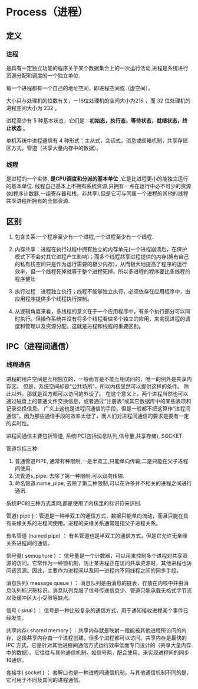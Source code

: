 # Process（进程）
## 定义
### 进程
是具有一定独立功能的程序关于某个数据集合上的一次运行活动,进程是系统进行资源分配和调度的一个独立单位.

每一个进程都有一个自己的地址空间，即进程空间或（虚空间）。

大小只与处理机的位数有关，一16位处理机的空间大小为216 ，而 32 位处理机的进程空间大小为 232 。

进程至少有 5 种基本状态，它们是：**初始态，执行态，等待状态，就绪状态，终止状态** 。

单机系统中进程通信有 4 种形式：主从式，会话式，消息或邮箱机制，共享存储区方式，管道（共享大量内存中的数据）。
### 线程
是进程的一个实体, **是CPU调度和分派的基本单位** ,它是比进程更小的能独立运行的基本单位.
线程自己基本上不拥有系统资源,只拥有一点在运行中必不可少的资源(如程序计数器,一组寄存器和栈，非共享),但是它可与同属一个进程的其他的线程共享进程所拥有的全部资源.

## 区别
1) 包含关系:一个程序至少有一个进程,一个进程至少有一个线程.

2) 内存共享：进程在执行过程中拥有独立的内存单元(一个进程崩溃后，在保护模式下不会对其它进程产生影响)；而多个线程共享进程提供的内存(拥有自己的私有栈空间只是作为运行需要的极少内存)，从而极大地提高了程序的运行效率，但一个线程死掉就等于整个进程死掉。所以多进程的程序要比多线程的程序健壮

3) 执行过程：进程独立执行；线程不能够独立执行，必须依存在应用程序中，由应用程序提供多个线程执行控制。

4) 从逻辑角度来看，多线程的意义在于一个应用程序中，有多个执行部分可以同时执行。但操作系统并没有将多个线程看做多个独立的应用，来实现进程的调度和管理以及资源分配。这就是进程和线程的重要区别。
## IPC（进程间通信）
### 线程通信
进程的用户空间是互相独立的，一般而言是不能互相访问的，唯一的例外是共享内存区。
但是，系统空间却是“公共场所”，所以内核显然可以提供这样的条件。
除此以外，那就是双方都可以访问的外设了。
在这个意义上，两个进程当然也可以通过磁盘上的普通文件交换信息，或者通过“注册表”或其它数据库中的某些表项和记录交换信息。
广义上这也是进程间通信的手段，但是一般都不把这算作“进程间通信”。因为那些通信手段的效率太低了，而人们对进程间通信的要求是要有一定的实时性。 

进程间通信主要包括管道, 系统IPC(包括消息队列,信号量,共享存储), SOCKET.

管道包括三种:
1) 普通管道PIPE, 通常有种限制,一是半双工,只能单向传输;二是只能在父子进程间使用. 
2) 流管道s_pipe: 去除了第一种限制,可以双向传输. 
3) 命名管道:name_pipe, 去除了第二种限制,可以在许多并不相关的进程之间进行通讯.

系统IPC的三种方式类同,都是使用了内核里的标识符来识别. 

管道( pipe )：管道是一种半双工的通信方式，数据只能单向流动，而且只能在具有亲缘关系的进程间使用。进程的亲缘关系通常是指父子进程关系。

有名管道 (named pipe) ： 有名管道也是半双工的通信方式，但是它允许无亲缘关系进程间的通信。

信号量( semophore ) ： 信号量是一个计数器，可以用来控制多个进程对共享资源的访问。它常作为一种锁机制，防止某进程正在访问共享资源时，其他进程也访问该资源。因此，主要作为进程间以及同一进程内不同线程之间的同步手段。

消息队列( message queue ) ： 消息队列是由消息的链表，存放在内核中并由消息队列标识符标识。消息队列克服了信号传递信息少、管道只能承载无格式字节流以及缓冲区大小受限等缺点。

信号 ( sinal ) ： 信号是一种比较复杂的通信方式，用于通知接收进程某个事件已经发生。

共享内存( shared memory ) ：共享内存就是映射一段能被其他进程所访问的内存，这段共享内存由一个进程创建，但多个进程都可以访问。共享内存是最快的 IPC 方式，它是针对其他进程间通信方式运行效率低而专门设计的（共享大量内存中的数据）。它往往与其他通信机制，如信号两，配合使用，来实现进程间的同步和通信。

套接字( socket ) ： 套解口也是一种进程间通信机制，与其他通信机制不同的是，它可用于不同及其间的进程通信。



